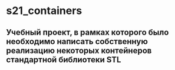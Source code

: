 # s21_containers
## Учебный проект, в рамках которого было необходимо написать собственную реализацию некоторых контейнеров стандартной библиотеки STL